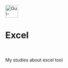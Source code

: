 <div style="display: inline_block"><br>
<img align="center" alt="Gui-excel" height="40" width="40" src="https://upload.wikimedia.org/wikipedia/commons/3/34/Microsoft_Office_Excel_%282019%E2%80%93present%29.svg">
</div>
 <h1> Excel </h1>

<br>
<br>
 My studies about excel tool
 
